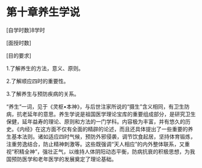 # 第十章养生学说

[自学时数]8学时

[面授时数]

[目的要求]

1.了解养生的方法，意义、原则。

2.了解顺应四时的重要性。

3.了解养生与预防疾病的关系。

“养生”一词，见于《灵枢•本神》，与后世注家所说的“摄生”含义相同，有卫生防病，抗老延年的意思。养生学说是祖国医学理论宝库的重要组成部分，是研究卫生保健，延年益寿的理论、原则和方法的一门学科。内容极为丰富，并有悠久的历史。《内经》在这方面不仅有全面的精辟的论述，而且还具体提出了一些重要的养生基本法则。诸如适应四时气候，预防外邪侵袭，调节饮食起居，坚持体育锻炼，注重劳逸结合，防止精神刺激等。这些既强调“天人相应”的内外整体联系，又重视“积精全神”，强壮正气，以维持人体阴阳动态平衡，防病抗衰的积极思想，为我国预防医学和老年医学的发展奠定了理论基础。

